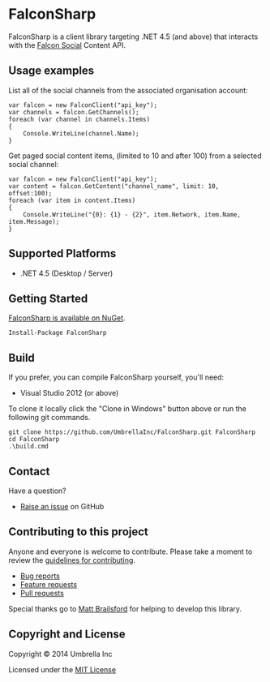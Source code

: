 # FalconSharp

FalconSharp is a client library targeting .NET 4.5 (and above) that interacts with the [Falcon Social](http://www.falconsocial.com/) Content API.


## Usage examples

List all of the social channels from the associated organisation account:

	var falcon = new FalconClient("api_key");
	var channels = falcon.GetChannels();
	foreach (var channel in channels.Items)
	{
		Console.WriteLine(channel.Name);
	}

Get paged social content items, (limited to 10 and after 100) from a selected social channel:

	var falcon = new FalconClient("api_key");
	var content = falcon.GetContent("channel_name", limit: 10, offset:100);
	foreach (var item in content.Items)
	{
		Console.WriteLine("{0}: {1} - {2}", item.Network, item.Name, item.Message);
	}


## Supported Platforms

* .NET 4.5 (Desktop / Server)


## Getting Started

[FalconSharp is available on NuGet](https://www.nuget.org/packages/FalconSharp).

	Install-Package FalconSharp


## Build

If you prefer, you can compile FalconSharp yourself, you'll need:

* Visual Studio 2012 (or above)

To clone it locally click the "Clone in Windows" button above or run the following git commands.

	git clone https://github.com/UmbrellaInc/FalconSharp.git FalconSharp
	cd FalconSharp
	.\build.cmd


## Contact

Have a question?

* [Raise an issue](https://github.com/UmbrellaInc/FalconSharp/issues) on GitHub


## Contributing to this project

Anyone and everyone is welcome to contribute. Please take a moment to review the [guidelines for contributing](CONTRIBUTING.md).

* [Bug reports](CONTRIBUTING.md#bugs)
* [Feature requests](CONTRIBUTING.md#features)
* [Pull requests](CONTRIBUTING.md#pull-requests)


Special thanks go to [Matt Brailsford](https://github.com/mattbrailsford) for helping to develop this library.

## Copyright and License

Copyright &copy; 2014 Umbrella Inc

Licensed under the [MIT License](LICENSE.md)
